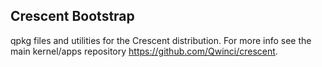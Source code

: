 ## Crescent Bootstrap

qpkg files and utilities for the Crescent distribution. For more info see the main kernel/apps repository https://github.com/Qwinci/crescent.

